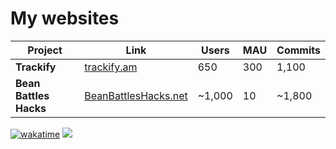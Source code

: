 # My websites

| Project | Link | Users | MAU | Commits |
| ------- | ---- | ----- | --- | ------- |
| **Trackify** | [trackify.am](https://trackify.am) | 650 | 300 | 1,100 |
| **Bean Battles Hacks** | [BeanBattlesHacks.net](https://BeanBattlesHacks.net) | ~1,000 | 10 | ~1,800 |

[![wakatime](https://wakatime.com/badge/user/7e00b909-a2bd-4160-8fa5-027f2d844940.svg)](https://wakatime.com/@7e00b909-a2bd-4160-8fa5-027f2d844940)
![](https://komarev.com/ghpvc/?username=carter-0)
